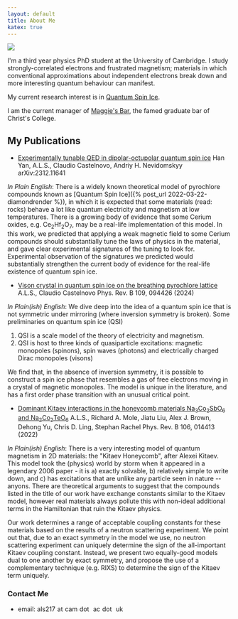 ```yaml
---
layout: default
title: About Me
katex: true
---
```


<img class="profile-picture" src="{{site.baseurl}}/{{site.profile-picture}}">

I'm a third year physics PhD student at the University of Cambridge. I study strongly-correlated
electrons and frustrated magnetism; materials in which conventional approximations about
independent electrons break down and more interesting quantum behaviour can manifest.

My current research interest is in [Quantum Spin Ice]({{site.baseurl}}/2022-03-22-diamondrender/).

I am the current manager of <a href="https://www.christsmcr.co.uk/maggies-bar">Maggie's Bar</a>, 
the famed graduate bar of Christ's College.

## My Publications

- [Experimentally tunable QED in dipolar-octupolar quantum spin ice](https://arxiv.org/abs/2312.11641)
Han Yan, A.L.S., Claudio Castelnovo, Andriy H. Nevidomskyy
arXiv:2312.11641

_In Plain English_: 
There is a widely known theoretical model of pyrochlore compounds known as [Quantum Spin Ice]({% post_url 2022-03-22-diamondrender %}), in which it is expected that some materials (read: rocks) behave a lot like quantum electricity and magnetism at low temperatures. There is a growing body of evidence that some Cerium oxides, e.g. Ce$_2$Hf$_2$O$_7$, may be a real-life implementation of this model. In this work, we predicted that applying a weak magnetic field to some Cerium compounds should substantially tune the laws of physics in the material, and gave clear experimental signatures of the tuning to look for. Experimental observation of the signatures we predicted would substantially strengthen the current body of evidence for the real-life existence of quantum spin ice.

- [Vison crystal in quantum spin ice on the breathing pyrochlore lattice](https://arxiv.org/abs/2310.17076)
A.L.S., Claudio Castelnovo
Phys. Rev. B 109, 094426 (2024)

_In Plain(ish) English_: We dive deep into the idea of a quantum spin ice that is not symmetric under mirroring (where inversion symmetry is broken). Some preliminaries on quantum spin ice (QSI)
1. QSI is a scale model of the theory of electricity and magnetism.
2. QSI is host to three kinds of quasiparticle excitations: magnetic monopoles (spinons), spin waves (photons) and electrically charged Dirac monopoles (visons)

We find that, in the absence of inversion symmetry, it is possible to construct a spin ice phase that resembles a gas of free electrons moving in a crystal of magnetic monopoles. The model is unique in the literature, and has a first order phase transition with an unusual critical point. 

- [Dominant Kitaev interactions in the honeycomb materials Na<sub>3</sub>Co<sub>2</sub>SbO<sub>6</sub> and Na<sub>2</sub>Co<sub>2</sub>TeO<sub>6</sub>](https://arxiv.org/abs/2112.12254)
A.L.S., Richard A. Mole, Jiatu Liu, Alex J. Brown, Dehong Yu, Chris D. Ling, Stephan Rachel
Phys. Rev. B 106, 014413 (2022)

_In Plain(ish) English_: There is a very interesting model of quantum magnetism in 2D materials: the "Kitaev Honeycomb", after Alexei Kitaev. This model took the (physics) world by storm when it appeared in a legendary 2006 paper - it is a) exactly solvable, b) relatively simple to write down, and c) has excitations that are unlike any particle seen in nature -- anyons. There are theoretical arguments to suggest that the compounds listed in the title of our work have exchange constants similar to the Kitaev model, however real materials always pollute this with non-ideal additional terms in the Hamiltonian that ruin the Kitaev physics.

Our work determines a range of acceptable coupling constants for these materials based on the results of a neutron scattering experiment. We point out that, due to an exact symmetry in the model we use, no neutron scattering experiment can uniquely determine the sign of the all-important Kitaev coupling constant. Instead, we present two equally-good models dual to one another by exact symmetry, and propose the use of a complementary technique (e.g. RIXS) to determine the sign of the Kitaev term uniquely. 

### Contact Me

- email: als2‍17 at cam do‍t ac dot u‍k



